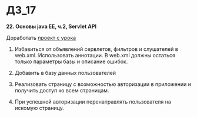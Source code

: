 # ДЗ_17

**22. Основы java EE, ч.2, Servlet API**

Доработать [проект с урока](https://github.com/curlymike/innopolis/commit/3bf9e7b6d5f1c68acae9592a129d905076f7458e)

1) Избавиться от объявлений сервлетов, фильтров и слушателей в web.xml. Использовать аннотации. В web.xml должны остаться только параметры базы и описание ошибок.

2) Добавить в базу данных пользователей

3) Реализовать страницу с возможностью авторизации в приложении и получить доступ ко всем страницам.

4) При успешной авторизации перенаправлять пользователя на искомую страницу.

